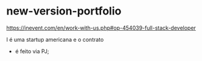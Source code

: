 # new-version-portfolio

https://inevent.com/en/work-with-us.php#op-454039-full-stack-developer

I é uma startup
americana e o contrato
- é feito via PJ;



